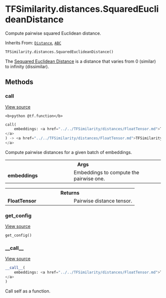 # TFSimilarity.distances.SquaredEuclideanDistance





Compute pairwise squared Euclidean distance.

Inherits From: [`Distance`](../../TFSimilarity/distances/Distance.md), [`ABC`](../../TFSimilarity/distances/ABC.md)

```python
TFSimilarity.distances.SquaredEuclideanDistance()
```



<!-- Placeholder for "Used in" -->

The [Sequared Euclidean Distance](https://en.wikipedia.org/wiki/Euclidean_distance#Squared_Euclidean_distance) is
a distance that varies from 0 (similar) to infinity (dissimilar).

## Methods

<h3 id="call">call</h3>

<a target="_blank" href="https://github.com/tensorflow/similarity/blob/main/tensorflow_similarity/distances.py#L167-L185">View source</a>

``<b>python
@tf.function</b>``

```python
call(
    embeddings: <a href="../../TFSimilarity/distances/FloatTensor.md">TFSimilarity.distances.FloatTensor```
</a>
) -> <a href="../../TFSimilarity/distances/FloatTensor.md">TFSimilarity.distances.FloatTensor```
</a>
```


Compute pairwise distances for a given batch of embeddings.


<!-- Tabular view -->
 <table class="responsive fixed orange">
<colgroup><col width="214px"><col></colgroup>
<tr><th colspan="2">Args</th></tr>

<tr>
<td>
<b>embeddings</b>
</td>
<td>
Embeddings to compute the pairwise one.
</td>
</tr>
</table>



<!-- Tabular view -->
 <table class="responsive fixed orange">
<colgroup><col width="214px"><col></colgroup>
<tr><th colspan="2">Returns</th></tr>

<tr>
<td>
<b>FloatTensor</b>
</td>
<td>
Pairwise distance tensor.
</td>
</tr>
</table>



<h3 id="get_config">get_config</h3>

<a target="_blank" href="https://github.com/tensorflow/similarity/blob/main/tensorflow_similarity/distances.py#L50-L51">View source</a>

```python
get_config()
```





<h3 id="__call__">__call__</h3>

<a target="_blank" href="https://github.com/tensorflow/similarity/blob/main/tensorflow_similarity/distances.py#L44-L45">View source</a>

```python
__call__(
    embeddings: <a href="../../TFSimilarity/distances/FloatTensor.md">TFSimilarity.distances.FloatTensor```
</a>
)
```


Call self as a function.




